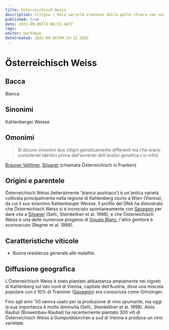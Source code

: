```yaml
---
title: Österreichisch Weiss
description: Vitigno | Rara varietà viennese dalla pelle chiara con una progenie molto conosciuta.
published: true
date: 2021-09-06T15:06:51.467Z
tags: 
editor: markdown
dateCreated: 2021-09-06T09:34:15.258Z
---
```


# Österreichisch Weiss

## Bacca
Bianca

## Sinonimi
Kahlenberger Weisse

## Omonimi
> Si dicono omonimi due vitigni geneticamente differenti ma che erano considerati identici prima dell'avvento dell'analisi genetica
{.is-info}

[Brauner Veltliner](/vitigni/brauner-veltliner), [Silvaner](/vitigni/Germania/silvaner) (chiamata Österreichisch in Franken)


## Origini e parentele
Österreichisch Weiss (letteralmente 'bianco austriaco') è un'antica varietà coltivata principalmente nella regione di Kahlenberg vicino a Wien (Vienna), da cui il suo sinonimo Kahlenberger Weisse. Il profilo del DNA ha dimostrato che Österreichisch Weiss si è incrociato spontaneamente con [Savagnin](/vitigni/Francia/savagnin) per dare vita a [Silvaner](/vitigni/Germania/silvaner) (Sefc, Steinkellner et al. 1998), e che Österreichisch Weiss è una delle numerose progenie di [Gouais Blanc](/vitigni/gouais-blanc), l'altro genitore è sconosciuto (Regner et al. 1998).

## Caratteristiche viticole

- Buona resistenza generale alle malattie.

## Diffusione geografica

L'Österreichisch Weiss è stato piantato abbastanza ampiamente nei vigneti di Kahlenberg sul lato nord di Vienna, capitale dell'Austria, dove una miscela popolare con il 10% di Traminer ([Savagnin](/vitigni/Francia/savagnin)) era conosciuta come Grinzinger.

Fino agli anni '50 veniva usato per la produzione di vino spumante, ma oggi la sua importanza è molto diminuita (Sefc, Steinkellner et al. 1998). Alois Raubal (Bioweinbau-Raubal) ha recentemente piantato 300 viti di Österreichisch Weiss a Gumpoldskirchen a sud di Vienna e produce un vino varietale.


